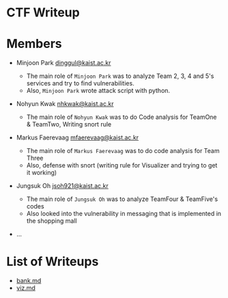 CTF Writeup
===========

# Members

- Minjoon Park <dinggul@kaist.ac.kr>
    * The main role of ``Minjoon Park`` was to analyze Team 2, 3, 4 and 5's services and try to find
    vulnerabilities.
    * Also, ``Minjoon Park`` wrote attack script with python.

- Nohyun Kwak <nhkwak@kaist.ac.kr>
    * The main role of ``Nohyun Kwak`` was to do Code analysis for TeamOne & TeamTwo, Writing snort rule

- Markus Faerevaag <mfaerevaag@kaist.ac.kr>
    * The main role of ``Markus Faerevaag`` was to do code analysis for Team Three
    * Also, defense with snort (writing rule for Visualizer and trying to get it working)

- Jungsuk Oh <jsoh921@kaist.ac.kr>
    * The main role of ``Jungsuk Oh`` was to analyze TeamFour & TeamFive's codes
    * Also looked into the vulnerability in messaging that is implemented in the shopping mall

- ...

# List of Writeups

- [bank.md](bank.md)
- [viz.md](viz.md)
